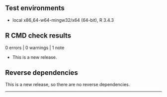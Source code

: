## Test environments
* local x86_64-w64-mingw32/x64 (64-bit), R 3.4.3

## R CMD check results

0 errors | 0 warnings | 1 note

* This is a new release.

## Reverse dependencies

This is a new release, so there are no reverse dependencies.

---
